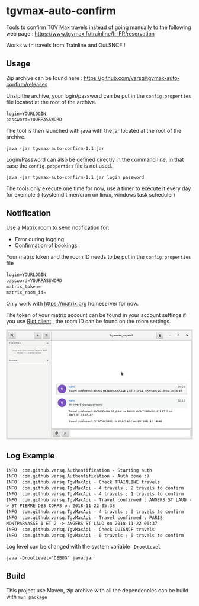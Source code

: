 # tgvmax-auto-confirm

Tools to confirm TGV Max travels instead of going manually to the following web page : https://www.tgvmax.fr/trainline/fr-FR/reservation

Works with travels from Trainline and Oui.SNCF !

## Usage

Zip archive can be found here : https://github.com/varsq/tgvmax-auto-confirm/releases

Unzip the archive, your login/password can be put in the ```config.properties``` file located at the root of the archive.

```
login=YOURLOGIN
password=YOURPASSWORD
```
The tool is then launched with java with the jar located at the root of the archive.
```
java -jar tgvmax-auto-confirm-1.1.jar
```

Login/Password can also be defined directly in the command line, in that case the ```config.properties``` file is not used.

```
java -jar tgvmax-auto-confirm-1.1.jar login password
```

The tools only execute one time for now, use a timer to execute it every day for exemple :) (systemd timer/cron on linux, windows task scheduler)

## Notification

Use a [Matrix](https://matrix.org/blog/home/) room to send notification for:

- Error during logging
- Confirmation of bookings

Your matrix token and the room ID needs to be put in the  ```config.properties``` file 

```
login=YOURLOGIN
password=YOURPASSWORD
matrix_token=
matrix_room_id=
```

Only work with  https://matrix.org homeserver for now.

The token of your matrix account can be found in your account settings  if you use [Riot client](https://riot.im/app/) , the room ID can be found on the room settings.

![alt text](notification.png?raw=true "example")

## Log Example

```
INFO  com.github.varsq.Authentification - Starting auth
INFO  com.github.varsq.Authentification - Auth done :)
INFO  com.github.varsq.TgvMaxApi - Check TRAINLINE travels
INFO  com.github.varsq.TgvMaxApi - 4 travels ; 2 travels to confirm 
INFO  com.github.varsq.TgvMaxApi - 4 travels ; 1 travels to confirm 
INFO  com.github.varsq.TgvMaxApi - Travel confirmed : ANGERS ST LAUD -> ST PIERRE DES CORPS on 2018-11-22 05:38 
INFO  com.github.varsq.TgvMaxApi - 4 travels ; 0 travels to confirm 
INFO  com.github.varsq.TgvMaxApi - Travel confirmed : PARIS MONTPARNASSE 1 ET 2 -> ANGERS ST LAUD on 2018-11-22 06:37 
INFO  com.github.varsq.TgvMaxApi - Check OUISNCF travels
INFO  com.github.varsq.TgvMaxApi - 0 travels ; 0 travels to confirm 
```

Log level can be changed with the system variable ```-DrootLevel```
```
java -DrootLevel="DEBUG" java.jar
```

## Build

This project use Maven, zip archive with all the dependencies can be build with ```mvn package```
